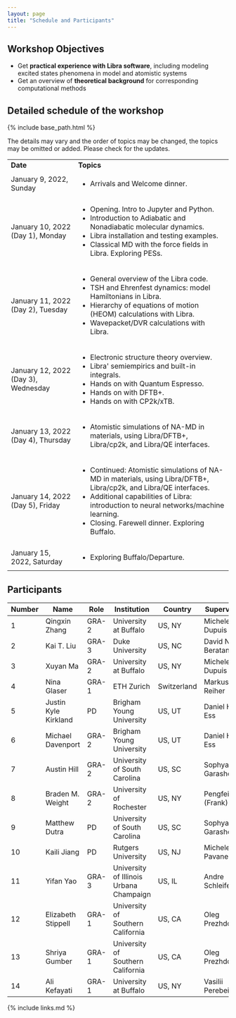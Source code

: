 ```yaml
---
layout: page
title: "Schedule and Participants"
---
```


## Workshop Objectives

* Get **practical experience with Libra software**, including modeling excited states phenomena in model and atomistic systems
* Get an overview of **theoretical background** for corresponding computational methods


## Detailed schedule of the workshop

{% include base_path.html %}

The details may vary and the order of topics may be changed, the topics may be omitted or added. Please check for the updates. 

  <table class="table table-striped">
  
  <tr>
    <td class="col-md-3"><strong>Date</strong></td>
    <td class="col-md-9"><strong>Topics</strong></td> 
  </tr>

  <tr>
    <td class="col-md-3">January 9, 2022, Sunday</td>
    <td class="col-md-9">
      <ul>        
        <li>Arrivals and Welcome dinner.</li>
      </ul>
    </td> 
  </tr>
  
  <tr>
    <td class="col-md-3">January 10, 2022 (Day 1), Monday</td>
    <td class="col-md-9">
      <ul>        
        <li>Opening. Intro to Jupyter and Python. </li>
        <li>Introduction to Adiabatic and Nonadiabatic molecular dynamics.</li>
        <li>Libra installation and testing examples.</li>
        <li>Classical MD with the force fields in Libra. Exploring PESs.</li>
      </ul>
    </td> 
  </tr>

  <tr>
    <td class="col-md-3">January 11, 2022 (Day 2), Tuesday</td>
    <td class="col-md-7">
      <ul>
        <li>General overview of the Libra code.</li> 
        <li>TSH and Ehrenfest dynamics: model Hamiltonians in Libra.</li>
        <li>Hierarchy of equations of motion (HEOM) calculations with Libra. </li>
        <li>Wavepacket/DVR calculations with  Libra. </li>
      </ul>
    </td>
  </tr>

  <tr>
    <td class="col-md-3">January 12, 2022 (Day 3), Wednesday</td>
    <td class="col-md-9">
      <ul>
        <li>Electronic structure theory overview.</li>
        <li>Libra' semiempirics and built-in integrals.</li>
        <li>Hands on with Quantum Espresso.</li>
        <li>Hands on with DFTB+.</li>
        <li>Hands on with CP2k/xTB.</li>
      </ul>
    </td>
  </tr>

  <tr>
    <td class="col-md-3">January 13, 2022 (Day 4), Thursday</td>
    <td class="col-md-9">
      <ul>
        <li>Atomistic simulations of NA-MD in materials, using Libra/DFTB+, Libra/cp2k, and Libra/QE interfaces.</li>
      </ul>
    </td>
  </tr>

  <tr>
    <td class="col-md-3">January 14, 2022 (Day 5), Friday</td>
    <td class="col-md-9">
      <ul>
        <li>Continued: Atomistic simulations of NA-MD in materials, using Libra/DFTB+, Libra/cp2k, and Libra/QE interfaces.</li>
        <li>Additional capabilities of Libra: introduction to neural networks/machine learning.</li>
        <li>Closing. Farewell dinner. Exploring Buffalo.</li>
      </ul>
    </td>
  </tr>
  
  <tr>
    <td class="col-md-3">January 15, 2022, Saturday</td>
    <td class="col-md-9">
      <ul>
        <li>Exploring Buffalo/Departure.</li>
      </ul>
    </td>
  </tr>

  </table>



## Participants 


| Number | Name | Role | Institution | Country | Supervisor |
|-----|------|------|-------------|---------|------------|
| 1 | Qingxin Zhang | GRA-2 | University at Buffalo | US, NY | Michele Dupuis |
| 2 | Kai T. Liu  | GRA-3 | Duke University | US, NC | David N. Beratan |
| 3 | Xuyan Ma | GRA-2 | University at Buffalo | US, NY | Michele Dupuis |
| 4 | Nina Glaser | GRA-1 | ETH Zurich | Switzerland | Markus Reiher |
| 5 | Justin Kyle Kirkland | PD | Brigham Young University | US, UT | Daniel H. Ess |
| 6 | Michael Davenport | GRA-2 | Brigham Young University | US, UT | Daniel H. Ess |
| 7 | Austin Hill | GRA-2 | University of South Carolina | US, SC | Sophya Garashchuk |
| 8 | Braden M. Weight | GRA-2 | University of Rochester | US, NY | Pengfei (Frank) Huo |
| 9 | Matthew Dutra | PD | University of South Carolina | US, SC | Sophya Garashchuk |
| 10 | Kaili Jiang | PD | Rutgers University | US, NJ | Michele Pavanello |
| 11 | Yifan Yao | GRA-3 | University of Illinois Urbana Champaign  | US, IL | Andre Schleife  |
| 12 | Elizabeth Stippell | GRA-1 | University of Southern California | US, CA | Oleg Prezhdo |
| 13 | Shriya Gumber | GRA-1 | University of Southern California | US, CA | Oleg Prezhdo |
| 14 | Ali Kefayati | GRA-1 | University at Buffalo | US, NY | Vasilii Perebeinos |




{% include links.md %}
